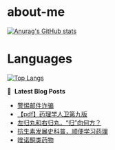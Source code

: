 # about-me
[![Anurag's GitHub stats](https://github-readme-stats.vercel.app/api?username=whitewatercn)](https://github.com/anuraghazra/github-readme-stats)

# Languages
[![Top Langs](https://github-readme-stats.vercel.app/api/top-langs/?username=whitewatercn)](https://github.com/anuraghazra/github-readme-stats)

📕 &nbsp;**Latest Blog Posts**
<!-- BLOG-POST-LIST:START -->
- [警惕邮件诈骗](https://forum.beginner.center/t/topic/1411/1)
- [【pdf】药理学人卫第九版](https://forum.beginner.center/t/topic/1410/1)
- [左归丸和右归丸，“归”向何方？](https://forum.beginner.center/t/topic/1409/1)
- [抗生素发展史科普，顺便学习药理](https://forum.beginner.center/t/topic/1407/1)
- [喹诺酮类药物](https://forum.beginner.center/t/topic/1406/1)
<!-- BLOG-POST-LIST:END -->
